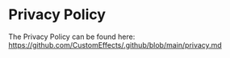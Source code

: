# Privacy Policy

The Privacy Policy can be found here:
https://github.com/CustomEffects/.github/blob/main/privacy.md